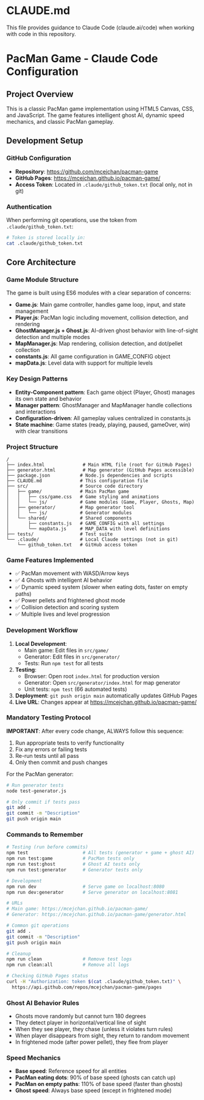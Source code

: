 # CLAUDE.md

This file provides guidance to Claude Code (claude.ai/code) when working with code in this repository.

# PacMan Game - Claude Code Configuration

## Project Overview
This is a classic PacMan game implementation using HTML5 Canvas, CSS, and JavaScript. The game features intelligent ghost AI, dynamic speed mechanics, and classic PacMan gameplay.

## Development Setup

### GitHub Configuration
- **Repository**: https://github.com/mcejchan/pacman-game
- **GitHub Pages**: https://mcejchan.github.io/pacman-game/
- **Access Token**: Located in `.claude/github_token.txt` (local only, not in git)

### Authentication
When performing git operations, use the token from `.claude/github_token.txt`:
```bash
# Token is stored locally in:
cat .claude/github_token.txt
```

## Core Architecture

### Game Module Structure
The game is built using ES6 modules with a clear separation of concerns:

- **Game.js**: Main game controller, handles game loop, input, and state management
- **Player.js**: PacMan logic including movement, collision detection, and rendering  
- **GhostManager.js + Ghost.js**: AI-driven ghost behavior with line-of-sight detection and multiple modes
- **MapManager.js**: Map rendering, collision detection, and dot/pellet collection
- **constants.js**: All game configuration in GAME_CONFIG object
- **mapData.js**: Level data with support for multiple levels

### Key Design Patterns
- **Entity-Component pattern**: Each game object (Player, Ghost) manages its own state and behavior
- **Manager pattern**: GhostManager and MapManager handle collections and interactions
- **Configuration-driven**: All gameplay values centralized in constants.js
- **State machine**: Game states (ready, playing, paused, gameOver, win) with clear transitions

### Project Structure
```
/
├── index.html              # Main HTML file (root for GitHub Pages)  
├── generator.html          # Map generator (GitHub Pages accessible)
├── package.json           # Node.js dependencies and scripts
├── CLAUDE.md              # This configuration file
├── src/                   # Source code directory
│   ├── game/              # Main PacMan game
│   │   ├── css/game.css   # Game styling and animations
│   │   └── js/            # Game modules (Game, Player, Ghosts, Map)
│   ├── generator/         # Map generator tool  
│   │   └── js/            # Generator modules
│   └── shared/            # Shared components
│       ├── constants.js   # GAME_CONFIG with all settings
│       └── mapData.js     # MAP_DATA with level definitions
├── tests/                 # Test suite
└── .claude/               # Local Claude settings (not in git)
    └── github_token.txt   # GitHub access token
```

### Game Features Implemented
- ✅ PacMan movement with WASD/Arrow keys
- ✅ 4 Ghosts with intelligent AI behavior
- ✅ Dynamic speed system (slower when eating dots, faster on empty paths)
- ✅ Power pellets and frightened ghost mode
- ✅ Collision detection and scoring system
- ✅ Multiple lives and level progression

### Development Workflow
1. **Local Development**: 
   - Main game: Edit files in `src/game/`
   - Generator: Edit files in `src/generator/`
   - Tests: Run `npm test` for all tests
2. **Testing**: 
   - Browser: Open root `index.html` for production version
   - Generator: Open `src/generator/index.html` for map generator
   - Unit tests: `npm test` (66 automated tests)
3. **Deployment**: `git push origin main` automatically updates GitHub Pages
4. **Live URL**: Changes appear at https://mcejchan.github.io/pacman-game/

### Mandatory Testing Protocol
**IMPORTANT**: After every code change, ALWAYS follow this sequence:
1. Run appropriate tests to verify functionality
2. Fix any errors or failing tests
3. Re-run tests until all pass
4. Only then commit and push changes

For the PacMan generator:
```bash
# Run generator tests
node test-generator.js

# Only commit if tests pass
git add .
git commit -m "Description"
git push origin main
```

### Commands to Remember
```bash
# Testing (run before commits)
npm test                    # All tests (generator + game + ghost AI)
npm run test:game           # PacMan tests only
npm run test:ghost          # Ghost AI tests only  
npm run test:generator      # Generator tests only

# Development
npm run dev                 # Serve game on localhost:8080
npm run dev:generator       # Serve generator on localhost:8081

# URLs
# Main game: https://mcejchan.github.io/pacman-game/
# Generator: https://mcejchan.github.io/pacman-game/generator.html

# Common git operations
git add .
git commit -m "Description"
git push origin main

# Cleanup
npm run clean               # Remove test logs
npm run clean:all           # Remove all logs

# Checking GitHub Pages status
curl -H "Authorization: token $(cat .claude/github_token.txt)" \
  https://api.github.com/repos/mcejchan/pacman-game/pages
```

### Ghost AI Behavior Rules
- Ghosts move randomly but cannot turn 180 degrees
- They detect player in horizontal/vertical line of sight
- When they see player, they chase (unless it violates turn rules)
- When player disappears from sight, they return to random movement
- In frightened mode (after power pellet), they flee from player

### Speed Mechanics
- **Base speed**: Reference speed for all entities
- **PacMan eating dots**: 90% of base speed (ghosts can catch up)
- **PacMan on empty paths**: 110% of base speed (faster than ghosts)
- **Ghost speed**: Always base speed (except in frightened mode)